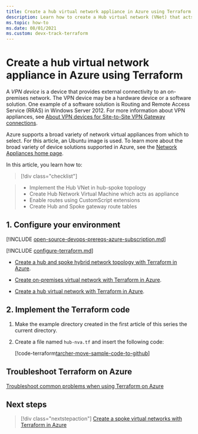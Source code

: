 ```yaml
---
title: Create a hub virtual network appliance in Azure using Terraform
description: Learn how to create a Hub virtual network (VNet) that acts as a common connection point between other networks.
ms.topic: how-to
ms.date: 08/01/2021
ms.custom: devx-track-terraform
---
```


# Create a hub virtual network appliance in Azure using Terraform

A *VPN device* is a device that provides external connectivity to an on-premises network. The VPN device may be a hardware device or a software solution. One example of a software solution is Routing and Remote Access Service (RRAS) in Windows Server 2012. For more information about VPN appliances, see [About VPN devices for Site-to-Site VPN Gateway connections](/azure/vpn-gateway/vpn-gateway-about-vpn-devices).

Azure supports a broad variety of network virtual appliances from which to select. For this article, an Ubuntu image is used. To learn more about the broad variety of device solutions supported in Azure, see the [Network Appliances home page](https://azure.microsoft.com/solutions/network-appliances/).

In this article, you learn how to:
> [!div class="checklist"]

> * Implement the Hub VNet in hub-spoke topology
> * Create Hub Network Virtual Machine which acts as appliance
> * Enable routes using CustomScript extensions
> * Create Hub and Spoke gateway route tables

## 1. Configure your environment

[!INCLUDE [open-source-devops-prereqs-azure-subscription.md](../includes/open-source-devops-prereqs-azure-subscription.md)]

[!INCLUDE [configure-terraform.md](includes/configure-terraform.md)]

- [Create a hub and spoke hybrid network topology with Terraform in Azure](./hub-spoke-introduction.md).

- [Create on-premises virtual network with Terraform in Azure](./hub-spoke-on-prem.md).

- [Create a hub virtual network with Terraform in Azure](./hub-spoke-hub-network.md).

## 2. Implement the Terraform code

1. Make the example directory created in the first article of this series the current directory.

1. Create a file named `hub-nva.tf` and insert the following code:

    [!code-terraform[tarcher-move-sample-code-to-github](../../terraform_samples/quickstart/301-hub-spoke/hub-nva.tf)]

## Troubleshoot Terraform on Azure

[Troubleshoot common problems when using Terraform on Azure](troubleshoot.md)

## Next steps

> [!div class="nextstepaction"]
> [Create a spoke virtual networks with Terraform in Azure](./hub-spoke-spoke-network.md)
